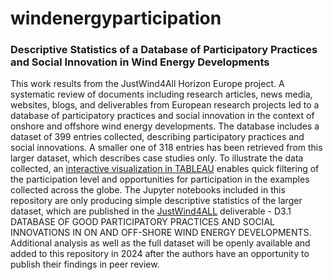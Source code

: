 # windenergyparticipation
### Descriptive Statistics of a Database of Participatory Practices and Social Innovation in Wind Energy Developments
This work results from the JustWind4All Horizon Europe project. A systematic review of documents including research articles, news media, websites, blogs, and deliverables from European research projects led to a database of participatory practices and social innovation in the context of onshore and offshore wind energy developments. The database includes a dataset of 399 entries collected, describing participatory practices and social innovations. A smaller one of 318 entries has been retrieved from this larger dataset, which describes case studies only. To illustrate the data collected, an [interactive visualization in TABLEAU](https://public.tableau.com/app/profile/ines.campos/viz/ParticipationLevelsinWindEnergyProjects/Sheet2) enables quick filtering of the participation level and opportunities for participation in the examples collected across the globe. 
The Jupyter notebooks included in this repository are only producing simple descriptive statistics of the larger dataset, which are published in the [JustWind4ALL](https://justwind4all.eu/) deliverable -  D3.1 DATABASE OF GOOD PARTICIPATORY PRACTICES AND SOCIAL INNOVATIONS IN ON AND OFF-SHORE WIND ENERGY DEVELOPMENTS. Additional analysis as well as the full dataset will be openly available and added to this repository in 2024 after the authors have an opportunity to publish their findings in peer review. 
